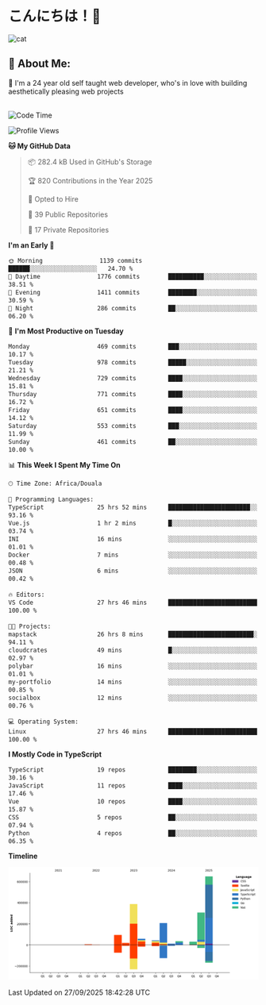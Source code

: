 

# こんにちは！🙂  
![cat](https://github.com/michaelnji/michaelnji/assets/73862378/606e99e9-2c18-4853-8722-991e4af8eae6)

## 💫 About Me:
🙂 I'm a 24 year old self taught web developer, who's in love with building aesthetically pleasing web projects <br><br>

<!--START_SECTION:waka-->
![Code Time](http://img.shields.io/badge/Code%20Time-1%2C436%20hrs%2035%20mins-blue)

![Profile Views](http://img.shields.io/badge/Profile%20Views-0-blue)

**🐱 My GitHub Data** 

> 📦 282.4 kB Used in GitHub's Storage 
 > 
> 🏆 820 Contributions in the Year 2025
 > 
> 💼 Opted to Hire
 > 
> 📜 39 Public Repositories 
 > 
> 🔑 17 Private Repositories 
 > 
**I'm an Early 🐤** 

```text
🌞 Morning                1139 commits        ██████░░░░░░░░░░░░░░░░░░░   24.70 % 
🌆 Daytime                1776 commits        ██████████░░░░░░░░░░░░░░░   38.51 % 
🌃 Evening                1411 commits        ████████░░░░░░░░░░░░░░░░░   30.59 % 
🌙 Night                  286 commits         ██░░░░░░░░░░░░░░░░░░░░░░░   06.20 % 
```
📅 **I'm Most Productive on Tuesday** 

```text
Monday                   469 commits         ███░░░░░░░░░░░░░░░░░░░░░░   10.17 % 
Tuesday                  978 commits         █████░░░░░░░░░░░░░░░░░░░░   21.21 % 
Wednesday                729 commits         ████░░░░░░░░░░░░░░░░░░░░░   15.81 % 
Thursday                 771 commits         ████░░░░░░░░░░░░░░░░░░░░░   16.72 % 
Friday                   651 commits         ████░░░░░░░░░░░░░░░░░░░░░   14.12 % 
Saturday                 553 commits         ███░░░░░░░░░░░░░░░░░░░░░░   11.99 % 
Sunday                   461 commits         ██░░░░░░░░░░░░░░░░░░░░░░░   10.00 % 
```


📊 **This Week I Spent My Time On** 

```text
🕑︎ Time Zone: Africa/Douala

💬 Programming Languages: 
TypeScript               25 hrs 52 mins      ███████████████████████░░   93.16 % 
Vue.js                   1 hr 2 mins         █░░░░░░░░░░░░░░░░░░░░░░░░   03.74 % 
INI                      16 mins             ░░░░░░░░░░░░░░░░░░░░░░░░░   01.01 % 
Docker                   7 mins              ░░░░░░░░░░░░░░░░░░░░░░░░░   00.48 % 
JSON                     6 mins              ░░░░░░░░░░░░░░░░░░░░░░░░░   00.42 % 

🔥 Editors: 
VS Code                  27 hrs 46 mins      █████████████████████████   100.00 % 

🐱‍💻 Projects: 
mapstack                 26 hrs 8 mins       ████████████████████████░   94.11 % 
cloudcrates              49 mins             █░░░░░░░░░░░░░░░░░░░░░░░░   02.97 % 
polybar                  16 mins             ░░░░░░░░░░░░░░░░░░░░░░░░░   01.01 % 
my-portfolio             14 mins             ░░░░░░░░░░░░░░░░░░░░░░░░░   00.85 % 
socialbox                12 mins             ░░░░░░░░░░░░░░░░░░░░░░░░░   00.76 % 

💻 Operating System: 
Linux                    27 hrs 46 mins      █████████████████████████   100.00 % 
```

**I Mostly Code in TypeScript** 

```text
TypeScript               19 repos            ████████░░░░░░░░░░░░░░░░░   30.16 % 
JavaScript               11 repos            ████░░░░░░░░░░░░░░░░░░░░░   17.46 % 
Vue                      10 repos            ████░░░░░░░░░░░░░░░░░░░░░   15.87 % 
CSS                      5 repos             ██░░░░░░░░░░░░░░░░░░░░░░░   07.94 % 
Python                   4 repos             ██░░░░░░░░░░░░░░░░░░░░░░░   06.35 % 
```



**Timeline**

![Lines of Code chart](https://raw.githubusercontent.com/michaelnji/michaelnji/main/assets/bar_graph.png)


 Last Updated on 27/09/2025 18:42:28 UTC
<!--END_SECTION:waka-->
